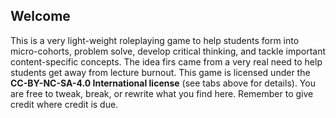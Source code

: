 ## Welcome
This is a very light-weight roleplaying game to help students form into micro-cohorts, problem solve, develop critical thinking, and tackle important content-specific concepts. The idea firs came from a very real need to help students get away from lecture burnout. This game is licensed under the **CC-BY-NC-SA-4.0 International license** (see tabs above for details). You are free to tweak, break, or rewrite what you find here. Remember to give credit where credit is due. 
